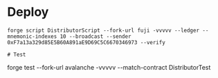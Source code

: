 # Deploy

```
forge script DistributorScript --fork-url fuji -vvvvv --ledger --mnemonic-indexes 10 --broadcast --sender 0xF7a13a329d85E5B60A891aE9D69C5C6670346973 --verify

# Test

```
forge test --fork-url avalanche  -vvvvv --match-contract DistributorTest